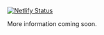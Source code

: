 [![Netlify Status](https://api.netlify.com/api/v1/badges/b8c0fb02-4f1a-4765-a8c3-c9be3b3f0d24/deploy-status)](https://jasonkenyon.me)

More information coming soon.

